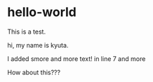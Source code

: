 # hello-world
This is a test.

hi, my name is kyuta.


I added smore and more text! in line 7
and more


How about this???